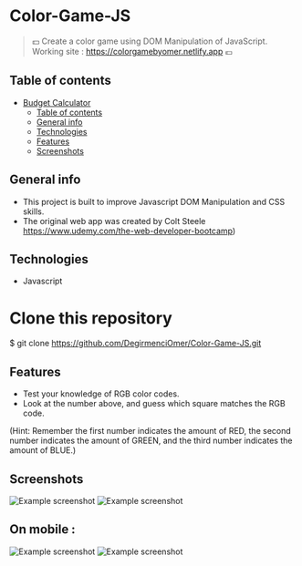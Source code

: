 # Color-Game-JS

> :dollar: Create a color game using DOM Manipulation of JavaScript. Working site : https://colorgamebyomer.netlify.app :euro:

## Table of contents

- [Budget Calculator](#budget-calculator)
  - [Table of contents](#table-of-contents)
  - [General info](#general-info)
  - [Technologies](#technologies)
  - [Features](#features)
  - [Screenshots](#screenshots)

## General info

- This project is built to improve Javascript DOM Manipulation and CSS skills.
- The original web app was created by Colt Steele https://www.udemy.com/the-web-developer-bootcamp)

## Technologies

- Javascript

# Clone this repository

\$ git clone https://github.com/DegirmenciOmer/Color-Game-JS.git

## Features

- Test your knowledge of RGB color codes.
- Look at the number above, and guess which square matches the RGB code.

(Hint: Remember the first number indicates the amount of RED, the second number indicates the amount of GREEN, and the third number indicates the amount of BLUE.)

## Screenshots

![Example screenshot](https://i.postimg.cc/Jtq7dtBm/Screenshot-2020-11-17-222626.png)
![Example screenshot](https://i.postimg.cc/MvpZkxyB/Screenshot-2020-11-17-222724.png)

## On mobile :

![Example screenshot](https://i.postimg.cc/BPs6PKL7/colormobile.jpg)
![Example screenshot](https://i.postimg.cc/8fHCRzLp/mobile.jpg)
